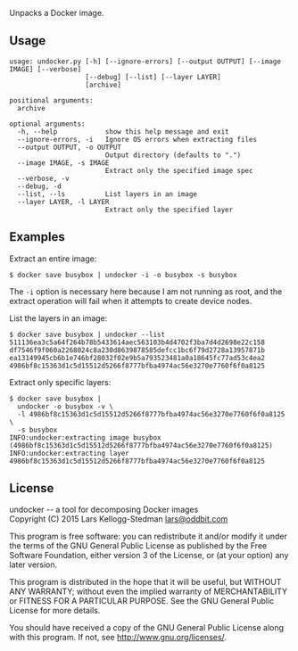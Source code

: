 Unpacks a Docker image.

## Usage

    usage: undocker.py [-h] [--ignore-errors] [--output OUTPUT] [--image IMAGE] [--verbose]
                       [--debug] [--list] [--layer LAYER]
                       [archive]

    positional arguments:
      archive

    optional arguments:
      -h, --help            show this help message and exit
      --ignore-errors, -i   Ignore OS errors when extracting files
      --output OUTPUT, -o OUTPUT
                            Output directory (defaults to ".")
      --image IMAGE, -s IMAGE
                            Extract only the specified image spec
      --verbose, -v
      --debug, -d
      --list, --ls          List layers in an image
      --layer LAYER, -l LAYER
                            Extract only the specified layer

## Examples

Extract an entire image:

    $ docker save busybox | undocker -i -o busybox -s busybox

The `-i` option is necessary here because I am not running as root,
and the extract operation will fail when it attempts to create device
nodes.

List the layers in an image:

    $ docker save busybox | undocker --list
    511136ea3c5a64f264b78b5433614aec563103b4d4702f3ba7d4d2698e22c158
    df7546f9f060a2268024c8a230d8639878585defcc1bc6f79d2728a13957871b
    ea13149945cb6b1e746bf28032f02e9b5a793523481a0a18645fc77ad53c4ea2
    4986bf8c15363d1c5d15512d5266f8777bfba4974ac56e3270e7760f6f0a8125

Extract only specific layers:

    $ docker save busybox |
      undocker -o busybox -v \
      -l 4986bf8c15363d1c5d15512d5266f8777bfba4974ac56e3270e7760f6f0a8125 \
      -s busybox
    INFO:undocker:extracting image busybox (4986bf8c15363d1c5d15512d5266f8777bfba4974ac56e3270e7760f6f0a8125)
    INFO:undocker:extracting layer 4986bf8c15363d1c5d15512d5266f8777bfba4974ac56e3270e7760f6f0a8125

## License

undocker -- a tool for decomposing Docker images  
Copyright (C) 2015 Lars Kellogg-Stedman <lars@oddbit.com>

This program is free software: you can redistribute it and/or modify
it under the terms of the GNU General Public License as published by
the Free Software Foundation, either version 3 of the License, or
(at your option) any later version.

This program is distributed in the hope that it will be useful,
but WITHOUT ANY WARRANTY; without even the implied warranty of
MERCHANTABILITY or FITNESS FOR A PARTICULAR PURPOSE.  See the
GNU General Public License for more details.

You should have received a copy of the GNU General Public License
along with this program.  If not, see <http://www.gnu.org/licenses/>.

